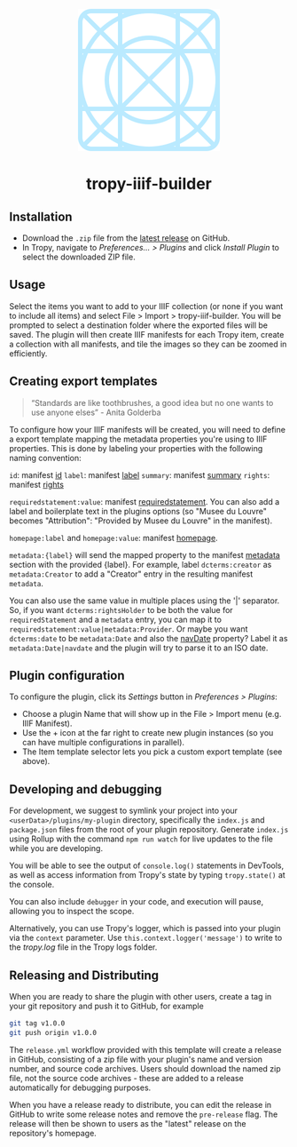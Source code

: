 <p align="center"><img src="icon.svg"></p>

<h1 align="center">tropy-iiif-builder</h1>

## Installation

- Download the `.zip` file from the [latest
  release](https://github.com/tropy/tropy-plugin-example/releases/latest) on
  GitHub.
- In Tropy, navigate to _Preferences… > Plugins_ and click _Install
  Plugin_ to select the downloaded ZIP file.

## Usage

Select the items you want to add to your IIIF collection (or none if you want 
to include all items) and select File > Import > tropy-iiif-builder.
You will be prompted to select a destination folder where the exported files will be saved. The plugin will then create IIIF manifests for each Tropy item, create a collection with all manifests, and tile the images so they can be zoomed in efficiently.

## Creating export templates

>“Standards are like toothbrushes, a good idea but no one wants to use anyone elses” - Anita Golderba

To configure how your IIIF manifests will be created, you will need to define a export template mapping the metadata properties you're using to IIIF properties. This is done by labeling your properties with the following naming convention:

`id`: manifest [id](https://iiif.io/api/presentation/3.0/#id)
`label`: manifest [label](https://iiif.io/api/presentation/3.0/#)
`summary`: manifest [summary](https://iiif.io/api/presentation/3.0/#)
`rights`: manifest [rights](https://iiif.io/api/presentation/3.0/#rights)

`requiredstatement:value`: manifest [requiredstatement](https://iiif.io/api/presentation/3.0/#requiredStatement). You can also add a label and boilerplate text in the plugins options (so "Musee du Louvre" becomes "Attribution": "Provided by Musee du Louvre" in the manifest).

`homepage:label` and `homepage:value`: manifest [homepage](https://iiif.io/api/presentation/3.0/#homepage).

`metadata:{label}` will send the mapped property to the manifest [metadata](https://iiif.io/api/presentation/3.0/#metadata) section with the provided {label}. For example, label `dcterms:creator` as `metadata:Creator` to add a "Creator" entry in the resulting manifest `metadata`.

You can also use the same value in multiple places using the '|' separator. So, if you want `dcterms:rightsHolder` to be both the value for `requiredStatement` and a `metadata` entry, you can map it to `requiredstatement:value|metadata:Provider`. Or maybe you want `dcterms:date` to be `metadata:Date` and also the [navDate](https://iiif.io/api/presentation/3.0/#navdate) property? Label it as `metadata:Date|navdate` and the plugin will try to parse it to an ISO date.


## Plugin configuration

To configure the plugin, click its _Settings_ button in _Preferences > Plugins_:

 - Choose a plugin Name that will show up in the File > Import menu (e.g. IIIF Manifest).
 - Use the + icon at the far right to create new plugin instances (so you can have multiple configurations in parallel).
 - The Item template selector lets you pick a custom export template (see above).

## Developing and debugging

For development, we suggest to symlink your project into your
`<userData>/plugins/my-plugin` directory, specifically the `index.js` and
`package.json` files from the root of your plugin repository. Generate
`index.js` using Rollup with the command `npm run watch` for live updates to
the file while you are developing.

You will be able to see the output of `console.log()` statements in DevTools,
as well as access information from Tropy's state by typing `tropy.state()` at
the console.

You can also include `debugger` in your code, and execution will pause,
allowing you to inspect the scope.

Alternatively, you can use Tropy's logger, which is passed into your plugin via
the `context` parameter. Use `this.context.logger('message')` to write to the
_tropy.log_ file in the Tropy logs folder.

## Releasing and Distributing

When you are ready to share the plugin with other users, create a tag in your
git repository and push it to GitHub, for example

```sh
git tag v1.0.0
git push origin v1.0.0
```

The `release.yml` workflow provided with this template will create a release in
GitHub, consisting of a zip file with your plugin's name and version number,
and source code archives. Users should download the named zip file, not the
source code archives - these are added to a release automatically for debugging
purposes.

When you have a release ready to distribute, you can edit the release in GitHub
to write some release notes and remove the `pre-release` flag. The release will
then be shown to users as the "latest" release on the repository's homepage.
